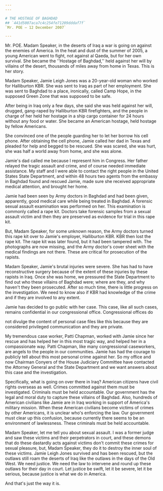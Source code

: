 ```yaml
---
---

# THE HOSTAGE OF BAGHDAD
## `441d5007aca7c4c254fe71209dddaf7f`
`Mr. POE — 12 December 2007`

---
```



Mr. POE. Madam Speaker, in the deserts of Iraq a war is going on 
against the enemies of America. In the heat and dust of the summer of 
2005, a young American went to fight, not against al Qaeda, but for her 
own survival. She became the ''Hostage of Baghdad,'' held against her 
will by villains of the desert, thousands of miles away from home in 
Texas. This is her story.

Madam Speaker, Jamie Leigh Jones was a 20-year-old woman who worked 
for Halliburton KBR. She was sent to Iraq as part of her employment. 
She was sent to Baghdad to a place, ironically, called Camp Hope, in 
the supposed Green Zone that was supposed to be safe.

After being in Iraq only a few days, she said she was held against 
her will, drugged, gang-raped by Halliburton KBR firefighters, and the 
people in charge of her held her hostage in a ship cargo container for 
24 hours without any food or water. She became an American hostage, 
held hostage by fellow Americans.

She convinced one of the people guarding her to let her borrow his 
cell phone. After obtaining the cell phone, Jamie called her dad in 
Texas and pleaded for help and begged to be rescued. She was scared, 
she was hurt, she was half a world away from home, and she was alone.

Jamie's dad called me because I represent him in Congress. Her father 
relayed the tragic assault and crime, and of course needed immediate 
assistance. My staff and I were able to contact the right people in the 
United States State Department, and within 48 hours two agents from the 
embassy in Baghdad found and rescued Jamie, made sure she received 
appropriate medical attention, and brought her home.

Jamie had been seen by Army doctors in Baghdad and had been given, 
apparently, good medical care while being treated in Baghdad. A 
forensic sexual assault examination was performed on her. This 
examination is commonly called a rape kit. Doctors take forensic 
samples from a sexual assault victim and then they are preserved as 
evidence for trial in this rape kit.

But, Madam Speaker, for some unknown reason, the Army doctors turned 
this rape kit over to Jamie's employer, Halliburton KBR. KBR then lost 
the rape kit. The rape kit was later found, but it had been tampered 
with. The photographs are now missing, and the Army doctor's cover 
sheet with the medical findings are not there. These are critical for 
prosecution of the rapists.

Madam Speaker, Jamie's brutal injuries were severe. She has had to 
have reconstructive surgery because of the extent of these injuries by 
these rapists in Iraq. Once she was home, we pressured the State 
Department to find out who these villains of Baghdad were; where are 
they, and why haven't they been prosecuted. After so much time, there 
is little progress on the investigation. We need to know also if KBR 
had knowledge of the crime and if they are involved to any extent.

Jamie has decided to go public with her case. This case, like all 
such cases, remains confidential in our congressional office. 
Congressional offices do


not divulge the content of personal case files like this because they 
are considered privileged communication and they are private.

My tremendous case worker, Patti Chapman, worked with Jamie since her 
rescue and has helped her in this most tragic way, and helped her in a 
compassionate way. Patti Chapman, like many congressional caseworkers, 
are angels to the people in our communities. Jamie has had the courage 
to publicly tell about this most personal crime against her. So my 
office and now Chairman Conyers of the House Judiciary Committee have 
contacted the Attorney General and the State Department and we want 
answers about this case and the investigation.

Specifically, what is going on over there in Iraq? American citizens 
have civil rights overseas as well. Crimes committed against them must 
be investigated. Criminals must be held accountable. Our government has 
the legal and moral duty to capture these villains of Baghdad. Also, 
hundreds of American civilians like Jamie are in Iraq working in 
support of America's military mission. When these American civilians 
become victims of crimes by other Americans, it is unclear who's 
enforcing the law. Our government must clear up this confusion, because 
currently there seems to be an environment of lawlessness. These 
criminals must be held accountable.

Madam Speaker, let me tell you about sexual assault. I was a former 
judge and saw these victims and their perpetrators in court, and these 
demons that do these dastardly acts against victims don't commit these 
crimes for sexual pleasure, but, Madam Speaker, they do it to destroy 
the inner soul of these victims. Jamie Leigh Jones survived and has 
been rescued, but the outlaws still roam the deserts of Iraq like the 
outlaws in the days of the Old West. We need justice. We need the law 
to intervene and round up these outlaws for their day in court. Let 
justice be swift, let it be severe, let it be serious, because justice 
is what we do in America.

And that's just the way it is.
